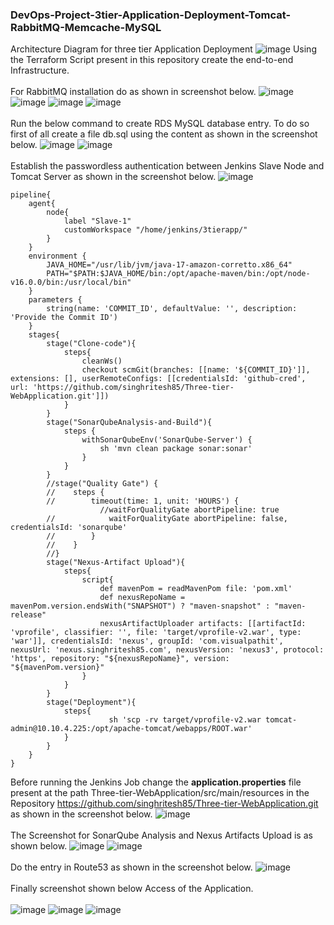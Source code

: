 ### DevOps-Project-3tier-Application-Deployment-Tomcat-RabbitMQ-Memcache-MySQL

Architecture Diagram for three tier Application Deployment
![image](https://github.com/singhritesh85/DevOps-Project-3tier-Application-Deployment-Tomcat-RabbitMQ-Memcache-MySQL/assets/56765895/bcccdffc-61d6-4072-bc5c-643b263cc529)
Using the Terraform Script present in this repository create the end-to-end Infrastructure. 
<br><br/>
For RabbitMQ installation do as shown in screenshot below.
![image](https://github.com/singhritesh85/DevOps-Project-3tier-Application-Deployment-Tomcat-RabbitMQ-Memcache-MySQL/assets/56765895/95e97ddd-a0ad-4765-a287-86d2d2c4e974)
![image](https://github.com/singhritesh85/DevOps-Project-3tier-Application-Deployment-Tomcat-RabbitMQ-Memcache-MySQL/assets/56765895/92b73038-b99e-4f70-af64-ffa4fea315aa)
![image](https://github.com/singhritesh85/DevOps-Project-3tier-Application-Deployment-Tomcat-RabbitMQ-Memcache-MySQL/assets/56765895/edc0dae0-1c47-46ac-a0b0-f481f5401ea9)
![image](https://github.com/singhritesh85/DevOps-Project-3tier-Application-Deployment-Tomcat-RabbitMQ-Memcache-MySQL/assets/56765895/2f3d9712-2473-494a-b4ff-a969ef6833f7)
<br><br/>
Run the below command to create RDS MySQL database entry. To do so first of all create a file db.sql using the content as shown in the screenshot below.
![image](https://github.com/singhritesh85/DevOps-Project-3tier-Application-Deployment-Tomcat-RabbitMQ-Memcache-MySQL/assets/56765895/1d41e645-aebb-495d-907b-8c4a3c9ff657)
![image](https://github.com/singhritesh85/DevOps-Project-3tier-Application-Deployment-Tomcat-RabbitMQ-Memcache-MySQL/assets/56765895/676aef44-47c6-4827-b132-32b6695d1479)
<br><br/>
Establish the passwordless authentication between Jenkins Slave Node and Tomcat Server as shown in the screenshot below.
![image](https://github.com/singhritesh85/DevOps-Project-3tier-Application-Deployment-Tomcat-RabbitMQ-Memcache-MySQL/assets/56765895/a1258cc0-f4c7-4733-ae18-c7bb97a1d0a9)
```
pipeline{
    agent{
        node{
            label "Slave-1"
            customWorkspace "/home/jenkins/3tierapp/"
        }
    }
    environment {
        JAVA_HOME="/usr/lib/jvm/java-17-amazon-corretto.x86_64"
        PATH="$PATH:$JAVA_HOME/bin:/opt/apache-maven/bin:/opt/node-v16.0.0/bin:/usr/local/bin"
    }
    parameters { 
        string(name: 'COMMIT_ID', defaultValue: '', description: 'Provide the Commit ID') 
    }
    stages{
        stage("Clone-code"){
            steps{
                cleanWs()
                checkout scmGit(branches: [[name: '${COMMIT_ID}']], extensions: [], userRemoteConfigs: [[credentialsId: 'github-cred', url: 'https://github.com/singhritesh85/Three-tier-WebApplication.git']])
            }
        }
        stage("SonarQubeAnalysis-and-Build"){
            steps {
                withSonarQubeEnv('SonarQube-Server') {
                    sh 'mvn clean package sonar:sonar'
                }
            }
        }
        //stage("Quality Gate") {
        //    steps {
        //        timeout(time: 1, unit: 'HOURS') {
                    //waitForQualityGate abortPipeline: true
        //            waitForQualityGate abortPipeline: false, credentialsId: 'sonarqube'
        //        }
        //    }
        //}
        stage("Nexus-Artifact Upload"){
            steps{
                script{
                    def mavenPom = readMavenPom file: 'pom.xml'
                    def nexusRepoName = mavenPom.version.endsWith("SNAPSHOT") ? "maven-snapshot" : "maven-release"
                    nexusArtifactUploader artifacts: [[artifactId: 'vprofile', classifier: '', file: 'target/vprofile-v2.war', type: 'war']], credentialsId: 'nexus', groupId: 'com.visualpathit', nexusUrl: 'nexus.singhritesh85.com', nexusVersion: 'nexus3', protocol: 'https', repository: "${nexusRepoName}", version: "${mavenPom.version}"
                }    
            }
        }
        stage("Deployment"){
            steps{
                      sh 'scp -rv target/vprofile-v2.war tomcat-admin@10.10.4.225:/opt/apache-tomcat/webapps/ROOT.war'
            }
        }
    }
}
```
Before running the Jenkins Job change the **application.properties** file present at the path Three-tier-WebApplication/src/main/resources in the Repository https://github.com/singhritesh85/Three-tier-WebApplication.git as shown in the screenshot below.
![image](https://github.com/singhritesh85/DevOps-Project-3tier-Application-Deployment-Tomcat-RabbitMQ-Memcache-MySQL/assets/56765895/34ea8ee5-da11-48eb-a7c5-f3638488b7b6)
<br><br/>
The Screenshot for SonarQube Analysis and Nexus Artifacts Upload is as shown below.
![image](https://github.com/singhritesh85/DevOps-Project-3tier-Application-Deployment-Tomcat-RabbitMQ-Memcache-MySQL/assets/56765895/e06ed6e5-7494-4e55-8847-8cd78ad3c5e5)
![image](https://github.com/singhritesh85/DevOps-Project-3tier-Application-Deployment-Tomcat-RabbitMQ-Memcache-MySQL/assets/56765895/84082051-b591-4b51-acf2-f61a3df49d46)
<br><br/>
Do the entry in Route53 as shown in the screenshot below.
![image](https://github.com/singhritesh85/DevOps-Project-3tier-Application-Deployment-Tomcat-RabbitMQ-Memcache-MySQL/assets/56765895/7f842890-a71e-41e8-9dae-43692bf24b04)
<br><br/>
Finally screenshot shown below Access of the Application.
<br><br/>
![image](https://github.com/singhritesh85/DevOps-Project-3tier-Application-Deployment-Tomcat-RabbitMQ-Memcache-MySQL/assets/56765895/1fa1f23e-6e39-4c06-9eed-12baeeab33f0)
![image](https://github.com/singhritesh85/DevOps-Project-3tier-Application-Deployment-Tomcat-RabbitMQ-Memcache-MySQL/assets/56765895/24bb5b28-78a7-4337-a7a1-c799f6e58bd9)
![image](https://github.com/singhritesh85/DevOps-Project-3tier-Application-Deployment-Tomcat-RabbitMQ-Memcache-MySQL/assets/56765895/c6c0dccf-3a3f-4b07-a51d-0f42876a74c1)

